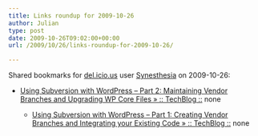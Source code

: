 ```yaml
---
title: Links roundup for 2009-10-26
author: Julian
type: post
date: 2009-10-26T09:02:00+00:00
url: /2009/10/26/links-roundup-for-2009-10-26/

---
```

Shared bookmarks for [del.icio.us][1] user [Synesthesia][2] on 2009-10-26:

  * [Using Subversion with WordPress &ndash; Part 2: Maintaining Vendor Branches and Upgrading WP Core Files &raquo; :: TechBlog ::][3] 
    none</li> 
    
      * [Using Subversion with WordPress &ndash; Part 1: Creating Vendor Branches and Integrating your Existing Code &raquo; :: TechBlog ::][4] 
        none</li> </ul>

 [1]: http://del.icio.us/
 [2]: http://del.icio.us/synesthesia
 [3]: http://techblog.touchbasic.com/html/using-subversion-with-wordpress-part-2-maintaining-vendor-branches-and-upgrading-wp-core-files
 [4]: http://techblog.touchbasic.com/html/using-subversion-with-wordpress-part-1-creating-vendor-branches-and-integrating-your-existing-code